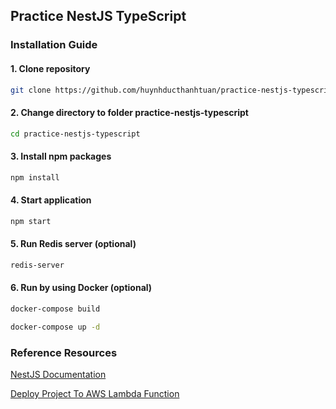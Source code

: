 ## Practice NestJS TypeScript

### Installation Guide

#### 1. Clone repository

```bash
git clone https://github.com/huynhducthanhtuan/practice-nestjs-typescript.git
```

#### 2. Change directory to folder practice-nestjs-typescript

```bash
cd practice-nestjs-typescript
```

#### 3. Install npm packages

```bash
npm install
```

#### 4. Start application

```bash
npm start
```

#### 5. Run Redis server (optional)

```bash
redis-server
```

#### 6. Run by using Docker (optional)

```bash
docker-compose build
```

```bash
docker-compose up -d
```

### Reference Resources

[NestJS Documentation](https://docs.nestjs.com/)

[Deploy Project To AWS Lambda Function](https://kuros.in/nestjs/deploy-nestjs-application-on-aws-lambda/)
